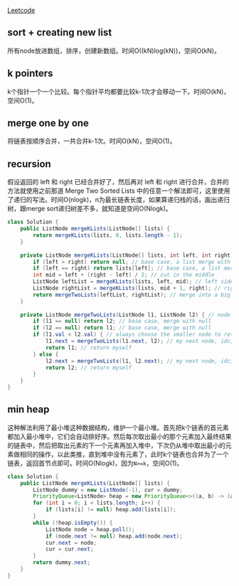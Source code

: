 [Leetcode](https://leetcode.com/problems/merge-k-sorted-lists/)

## sort + creating new list

所有node放进数组，排序，创建新数组。时间O((kN)log(kN))，空间O(kN)。

## k pointers

k个指针一个一个比较。每个指针平均都要比较k-1次才会移动一下。时间O(kN)，空间O(1)。

## merge one by one

将链表按顺序合并，一共合并k-1次。时间O(kN)，空间O(1)。

## recursion

假设返回的 left 和 right 已经合并好了，然后再对 left 和 right 进行合并，合并的方法就使用之前那道 Merge Two Sorted Lists 中的任意一个解法即可，这里使用了递归的写法。时间O(nlogk)，n为最长链表长度，如果算递归栈的话，画出递归树，跟merge sort递归树差不多，就知道是空间O(Nlogk)。

```java
class Solution {
    public ListNode mergeKLists(ListNode[] lists) {
        return mergeKLists(lists, 0, lists.length - 1);
    }
    
    private ListNode mergeKLists(ListNode[] lists, int left, int right) { // list level merge
        if (left > right) return null; // base case, a list merge with null 
        if (left == right) return lists[left]; // base case, a list merge with itself
        int mid = left + (right - left) / 2; // cut in the middle
        ListNode leftList = mergeKLists(lists, left, mid); // left side lists are merged
        ListNode rightList = mergeKLists(lists, mid + 1, right); // right side lists are merged
        return mergeTwoLists(leftList, rightList); // merge into a big list
    }
    
    private ListNode mergeTwoLists(ListNode l1, ListNode l2) { // node level merge
        if (l1 == null) return l2; // base case, merge with null
        if (l2 == null) return l1; // base case, merge with null
        if (l1.val < l2.val) { // always choose the smaller node to return
            l1.next = mergeTwoLists(l1.next, l2); // my next node, idc, leave it to the recursion
            return l1; // return myself
        } else {
            l2.next = mergeTwoLists(l1, l2.next); // my next node, idc, leave it to the recursion
            return l2; // return myself
        }
    }
}
```

## min heap

这种解法利用了最小堆这种数据结构，维护一个最小堆。首先把k个链表的首元素都加入最小堆中，它们会自动排好序。然后每次取出最小的那个元素加入最终结果的链表中，然后把取出元素的下一个元素再加入堆中，下次仍从堆中取出最小的元素做相同的操作，以此类推，直到堆中没有元素了，此时k个链表也合并为了一个链表，返回首节点即可。时间O(Nlogk)，因为`N>=k`，空间O(1)。

```java
class Solution {
    public ListNode mergeKLists(ListNode[] lists) {
        ListNode dummy = new ListNode(-1), cur = dummy;
        PriorityQueue<ListNode> heap = new PriorityQueue<>((a, b) -> (a.val - b.val));
        for (int i = 0; i < lists.length; i++) {
            if (lists[i] != null) heap.add(lists[i]);
        }
        while (!heap.isEmpty()) {
            ListNode node = heap.poll();
            if (node.next != null) heap.add(node.next);
            cur.next = node;
            cur = cur.next;
        }
        return dummy.next;
    }
}
```
